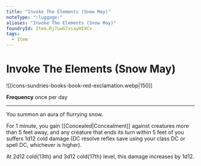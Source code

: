 ```yaml
---
title: "Invoke The Elements (Snow May)"
noteType: ":luggage:"
aliases: "Invoke The Elements (Snow May)"
foundryId: Item.Rj7uwG7xsayHIXCv
tags:
  - Item
---
```


# Invoke The Elements (Snow May)
![[icons-sundries-books-book-red-exclamation.webp|150]]

**Frequency** once per day

* * *

You summon an aura of flurrying snow.

For 1 minute, you gain [[Concealed|Concealment]] against creatures more than 5 feet away, and any creature that ends its turn within 5 feet of you suffers 1d12 cold damage (DC resolve reflex save using your class DC or spell DC, whichever is higher).

At 2d12 cold{13th} and 3d12 cold{17th} level, this damage increases by 1d12.
